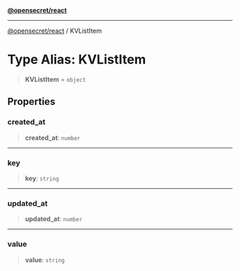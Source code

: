 [**@opensecret/react**](../README.md)

***

[@opensecret/react](../README.md) / KVListItem

# Type Alias: KVListItem

> **KVListItem** = `object`

## Properties

### created\_at

> **created\_at**: `number`

***

### key

> **key**: `string`

***

### updated\_at

> **updated\_at**: `number`

***

### value

> **value**: `string`
